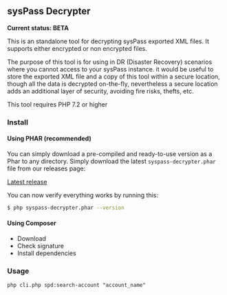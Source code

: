 ## sysPass Decrypter

**Current status: BETA**

This is an standalone tool for decrypting sysPass exported XML files. It supports either encrypted or non encrypted files.

The purpose of this tool is for using in DR (Disaster Recovery) scenarios where you cannot access to your sysPass instance. it would be useful to store the exported XML file and a copy of this tool within a secure location, though all the data is decrypted on-the-fly, nevertheless a secure location adds an additional layer of security, avoiding fire risks, thefts, etc.

This tool requires PHP 7.2 or higher

### Install

#### Using PHAR (recommended)

You can simply download a pre-compiled and ready-to-use version as a Phar to any directory. Simply download the latest `syspass-decrypter.phar` file from our releases page:

[Latest release](https://github.com/syspass/syspass-decrypter/releases/latest)

You can now verify everything works by running this:

```bash
$ php syspass-decrypter.phar --version
```

#### Using Composer

* Download
* Check signature
* Install dependencies

### Usage

`php cli.php spd:search-account "account_name"`   